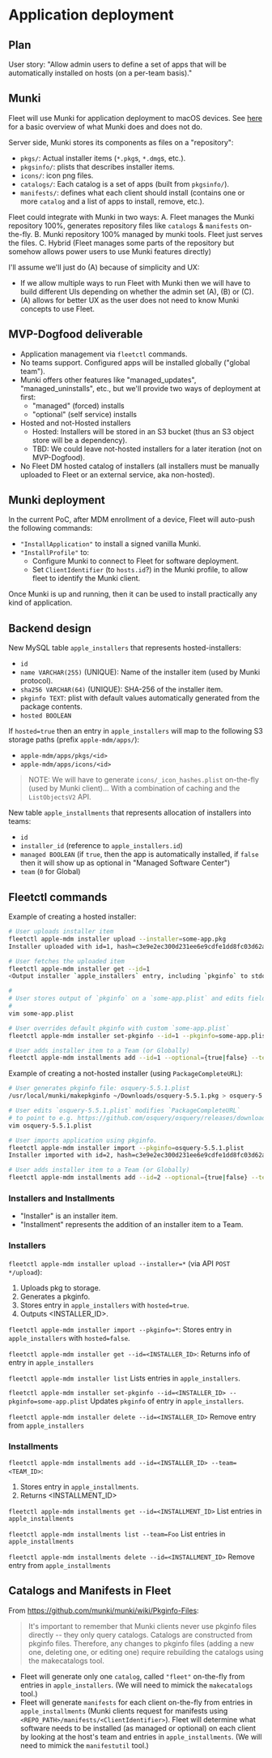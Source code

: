 # Application deployment

## Plan

User story:
"Allow admin users to define a set of apps that will be automatically installed on hosts (on a per-team basis)."

## Munki

Fleet will use Munki for application deployment to macOS devices.
See [here](https://github.com/munki/munki/wiki/Overview) for a basic overview of what Munki does and does not do.

Server side, Munki stores its components as files on a "repository":
- `pkgs/`: Actual installer items (`*.pkg`s, `*.dmg`s, etc.).
- `pkgsinfo/`: plists that describes installer items.
- `icons/`: icon png files.
- `catalogs/`: Each catalog is a set of apps (built from `pkgsinfo/`).
- `manifests/`: defines what each client should install (contains one or more `catalog` and a list of apps to install, remove, etc.).

Fleet could integrate with Munki in two ways:
A. Fleet manages the Munki repository 100%, generates repository files like `catalogs` & `manifests` on-the-fly.
B. Munki repository 100% managed by munki tools. Fleet just serves the files.
C. Hybrid (Fleet manages some parts of the repository but somehow allows power users to use Munki features directly)

I'll assume we'll just do (A) because of simplicity and UX:
- If we allow multiple ways to run Fleet with Munki then we will have to build different UIs depending on whether the admin set (A), (B) or (C).
- (A) allows for better UX as the user does not need to know Munki concepts to use Fleet.

## MVP-Dogfood deliverable

- Application management via `fleetctl` commands.
- No teams support. Configured apps will be installed globally ("global team").
- Munki offers other features like "managed_updates", "managed_uninstalls", etc., but we'll provide two ways of deployment at first:
  - "managed" (forced) installs
  - "optional" (self service) installs
- Hosted and not-Hosted installers
  - Hosted: Installers will be stored in an S3 bucket (thus an S3 object store will be a dependency).
  - TBD: We could leave not-hosted installers for a later iteration (not on MVP-Dogfood).
- No Fleet DM hosted catalog of installers (all installers must be manually uploaded to Fleet or an external service, aka non-hosted).

## Munki deployment

In the current PoC, after MDM enrollment of a device, Fleet will auto-push the following commands:
- `"InstallApplication"` to install a signed vanilla Munki.
- `"InstallProfile"` to:
  - Configure Munki to connect to Fleet for software deployment.
  - Set `ClientIdentifier` (to `hosts.id`?) in the Munki profile, to allow fleet to identify the Munki client.

Once Munki is up and running, then it can be used to install practically any kind of application.

## Backend design

New MySQL table `apple_installers` that represents hosted-installers:
- `id`
- `name VARCHAR(255)` (UNIQUE): Name of the installer item (used by Munki protocol).
- `sha256 VARCHAR(64)` (UNIQUE): SHA-256 of the installer item.
- `pkginfo TEXT`: plist with default values automatically generated from the package contents.
- `hosted BOOLEAN`

If `hosted=true` then an entry in `apple_installers` will map to the following S3 storage paths (prefix `apple-mdm/apps/`):
- `apple-mdm/apps/pkgs/<id>`
- `apple-mdm/apps/icons/<id>`
    
> NOTE: We will have to generate `icons/_icon_hashes.plist` on-the-fly (used by Munki client)...
> With a combination of caching and the `ListObjectsV2` API.

New table `apple_installments` that represents allocation of installers into teams:
- `id`
- `installer_id` (reference to `apple_installers.id`)
- `managed BOOLEAN` (if `true`, then the app is automatically installed, if `false` then it will show up as optional in "Managed Software Center")
- `team` (`0` for Global)

## Fleetctl commands

Example of creating a hosted installer:
```sh
# User uploads installer item
fleetctl apple-mdm installer upload --installer=some-app.pkg
Installer uploaded with id=1, hash=c3e9e2ec300d231ee6e9cdfe1dd8fc03d62ac6c23d8ddfcc9358e430dca73ea4.

# User fetches the uploaded item
fleetctl apple-mdm installer get --id=1
<Output installer `apple_installers` entry, including `pkginfo` to stdout>

#
# User stores output of `pkginfo` on a `some-app.plist` and edits fields.
#
vim some-app.plist

# User overrides default pkginfo with custom `some-app.plist`
fleetctl apple-mdm installer set-pkginfo --id=1 --pkginfo=some-app.plist

# User adds installer item to a Team (or Globally)
fleetctl apple-mdm installments add --id=1 --optional={true|false} --team=Foo
```

Example of creating a not-hosted installer (using `PackageCompleteURL`):
```sh
# User generates pkginfo file: osquery-5.5.1.plist 
/usr/local/munki/makepkginfo ~/Downloads/osquery-5.5.1.pkg > osquery-5.5.1.plist

# User edits `osquery-5.5.1.plist` modifies `PackageCompleteURL`
# to point to e.g. https://github.com/osquery/osquery/releases/download/5.5.1/osquery-5.5.1.pkg
vim osquery-5.5.1.plist

# User imports application using pkginfo.
fleetctl apple-mdm installer import --pkginfo=osquery-5.5.1.plist
Installer imported with id=2, hash=c3e9e2ec300d231ee6e9cdfe1dd8fc03d62ac6c23d8ddfcc9358e430dca73ea4.

# User adds installer item to a Team (or Globally)
fleetctl apple-mdm installments add --id=2 --optional={true|false} --team=Foo
```

### Installers and Installments

- "Installer" is an installer item.
- "Installment" represents the addition of an installer item to a Team.

### Installers

`fleetctl apple-mdm installer upload --installer=*` (via API `POST */upload`):
1. Uploads pkg to storage.
2. Generates a pkginfo.
3. Stores entry in `apple_installers` with `hosted=true`.
4. Outputs <INSTALLER_ID>.

`fleetctl apple-mdm installer import --pkginfo=*`:
Stores entry in `apple_installers` with `hosted=false`.

`fleetctl apple-mdm installer get --id=<INSTALLER_ID>`:
Returns info of entry in `apple_installers`

`fleetctl apple-mdm installer list`
Lists entries in `apple_installers`.

`fleetctl apple-mdm installer set-pkginfo --id=<INSTALLER_ID> --pkginfo=some-app.plist`
Updates `pkginfo` of entry in `apple_installers`.

`fleetctl apple-mdm installer delete --id=<INSTALLER_ID>`
Remove entry from `apple_installers`

### Installments

`fleetctl apple-mdm installments add --id=<INSTALLER_ID> --team=<TEAM_ID>`:
1. Stores entry in `apple_installments`.
2. Returns <INSTALLMENT_ID>

`fleetctl apple-mdm installments get --id=<INSTALLMENT_ID>`
List entries in `apple_installments`

`fleetctl apple-mdm installments list --team=Foo`
List entries in `apple_installments`

`fleetctl apple-mdm installments delete --id=<INSTALLMENT_ID>`
Remove entry from `apple_installments`

## Catalogs and Manifests in Fleet

From https://github.com/munki/munki/wiki/Pkginfo-Files:

> It's important to remember that Munki clients never use pkginfo files directly -- they only query catalogs.
> Catalogs are constructed from pkginfo files. Therefore, any changes to pkginfo files (adding a new one, deleting one, or editing one)
> require rebuilding the catalogs using the makecatalogs tool.

- Fleet will generate only one `catalog`, called `"fleet"` on-the-fly from entries in `apple_installers`. (We will need to mimick the `makecatalogs` tool.)
- Fleet will generate `manifests` for each client on-the-fly from entries in `apple_installments` (Munki clients request for manifests using `<REPO_PATH>/manifests/<ClientIdentifier>`).
Fleet will determine what software needs to be installed (as managed or optional) on each client by looking at the host's team and entries in `apple_installments`. (We will need to mimick the `manifestutil` tool.)